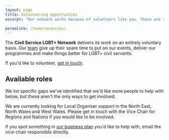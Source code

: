```yaml
---
layout: page
title: Volunteering opportunties
excerpt: "Our network works because of volunteers like you. These are some of the skills we need to do our work."

permalink: /team/vacancies/
---
```


The **Civil Service LGBT+ Network** delivers its work on an entirely voluntary basis. Our [team](/team) give up their spare time to put on our events, deliver our programmes and make things better for LGBT+ civil servants.

If you'd like to volunteer, [get in touch](/contact-us).

## Available roles

We list specific gaps we've identified that we'd like more people to help with below, but these aren't the only ways to get involved. 

We are currently looking for Local Organiser support in the North East, North Wales and West Wales. Please get in touch with the Vice Chair for Regions and Nations if you would like to be involved.

If you spot something in [our business plan](/our-plan) you'd like to help with, email the vice-chair responsible directly.
